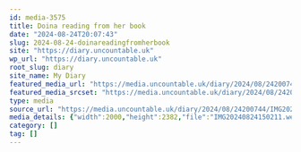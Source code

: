 ```yaml
---
id: media-3575
title: Doina reading from her book
date: "2024-08-24T20:07:43"
slug: 2024-08-24-doinareadingfromherbook
site: "https://diary.uncountable.uk"
wp_url: "https://diary.uncountable.uk"
root_slug: diary
site_name: My Diary
featured_media_url: "https://media.uncountable.uk/diary/2024/08/24200744/IMG20240824150211.webp"
featured_media_srcset: "https://media.uncountable.uk/diary/2024/08/24200744/IMG20240824150211-252x300.webp 252w, https://media.uncountable.uk/diary/2024/08/24200744/IMG20240824150211-860x1024.webp 860w, https://media.uncountable.uk/diary/2024/08/24200744/IMG20240824150211-150x150.webp 150w, https://media.uncountable.uk/diary/2024/08/24200744/IMG20240824150211-537x640.webp 537w, https://media.uncountable.uk/diary/2024/08/24200744/IMG20240824150211.webp 2000w"
type: media
source_url: "https://media.uncountable.uk/diary/2024/08/24200744/IMG20240824150211.webp"
media_details: {"width":2000,"height":2382,"file":"IMG20240824150211.webp","filesize":197990,"sizes":{"medium":{"file":"IMG20240824150211-252x300.webp","width":252,"height":300,"filesize":23710,"mime_type":"image/webp","source_url":"https://media.uncountable.uk/diary/2024/08/24200744/IMG20240824150211-252x300.webp"},"large":{"file":"IMG20240824150211-860x1024.webp","width":860,"height":1024,"filesize":176330,"mime_type":"image/webp","source_url":"https://media.uncountable.uk/diary/2024/08/24200744/IMG20240824150211-860x1024.webp"},"thumbnail":{"file":"IMG20240824150211-150x150.webp","width":150,"height":150,"filesize":8172,"mime_type":"image/webp","source_url":"https://media.uncountable.uk/diary/2024/08/24200744/IMG20240824150211-150x150.webp"},"mobwidth":{"file":"IMG20240824150211-537x640.webp","width":537,"height":640,"filesize":88826,"mime_type":"image/webp","source_url":"https://media.uncountable.uk/diary/2024/08/24200744/IMG20240824150211-537x640.webp"},"full":{"file":"IMG20240824150211.webp","width":2000,"height":2382,"mime_type":"image/webp","source_url":"https://media.uncountable.uk/diary/2024/08/24200744/IMG20240824150211.webp"}},"image_meta":{"aperture":"0","credit":"","camera":"","caption":"","created_timestamp":"0","copyright":"","focal_length":"0","iso":"0","shutter_speed":"0","title":"","orientation":"0","keywords":[]}}
category: []
tag: []
---
```



